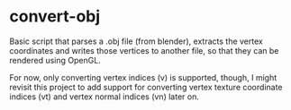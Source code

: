 # convert-obj

Basic script that parses a .obj file (from blender), extracts the vertex coordinates and writes those vertices to another file, so that they can be rendered using OpenGL.

For now, only converting vertex indices (v) is supported, though, I might revisit this project to add support for converting vertex texture coordinate indices (vt) and vertex normal indices (vn) later on.
